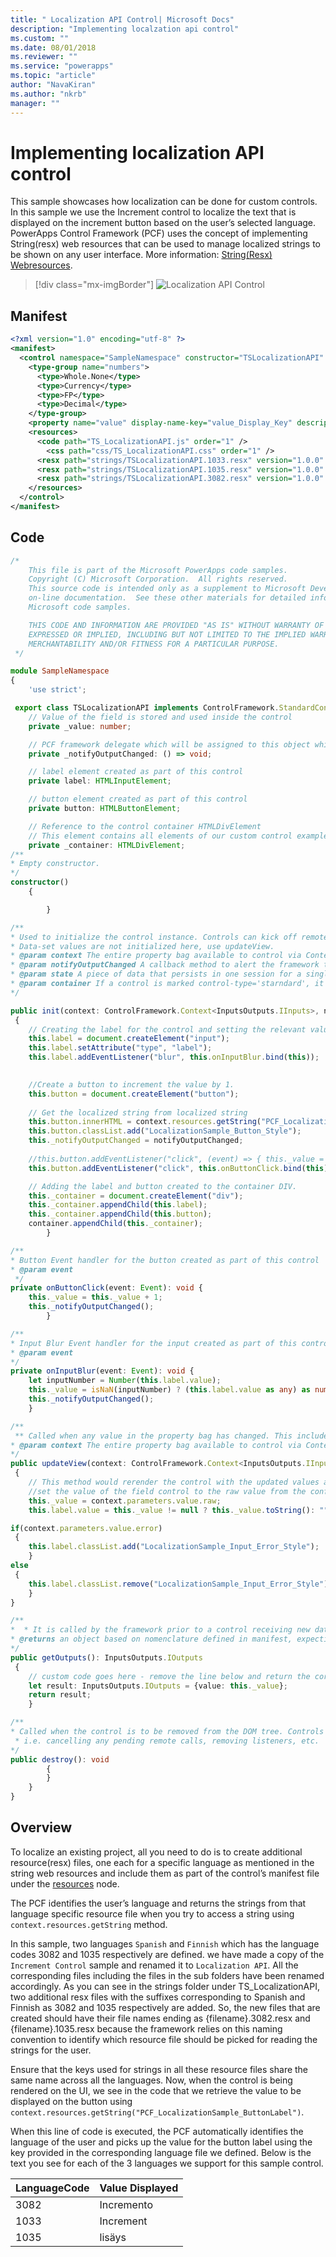 ```yaml
---
title: " Localization API Control| Microsoft Docs" 
description: "Implementing localzation api control" 
ms.custom: ""
ms.date: 08/01/2018
ms.reviewer: ""
ms.service: "powerapps"
ms.topic: "article"
author: "NavaKiran" 
ms.author: "nkrb" 
manager: "" 
---
```

# Implementing localization API control

This sample showcases how localization can be done for custom controls. In this sample we use the Increment control to localize the text that is displayed on the increment button based on the user’s selected language. 
PowerApps Control Framework (PCF) uses the concept of implementing String(resx) web resources that can be used to manage localized strings to be shown on any user interface. More information: [String(Resx) Webresources](https://docs.microsoft.com/en-us/dynamics365/customer-engagement/developer/resx-web-resources). 

> [!div class="mx-imgBorder"]
> ![Localization API Control](../media/localization_api_control.png "Localization API Control")

## Manifest 

```xml
<?xml version="1.0" encoding="utf-8" ?>
<manifest>
  <control namespace="SampleNamespace" constructor="TSLocalizationAPI" version="1.0.0" display-name-key="TS_LocalizationAPI_Display_Key" description-key="TS_LocalizationAPI_Desc_Key">
    <type-group name="numbers">
      <type>Whole.None</type>
      <type>Currency</type>
      <type>FP</type>
      <type>Decimal</type>
    </type-group>
    <property name="value" display-name-key="value_Display_Key" description-key="value_Desc_Key" of-type-group="numbers" usage="bound" required="true" hidden="true" />
    <resources>
      <code path="TS_LocalizationAPI.js" order="1" />
	    <css path="css/TS_LocalizationAPI.css" order="1" />
      <resx path="strings/TSLocalizationAPI.1033.resx" version="1.0.0" />
      <resx path="strings/TSLocalizationAPI.1035.resx" version="1.0.0" />
      <resx path="strings/TSLocalizationAPI.3082.resx" version="1.0.0" />
    </resources>
  </control>
</manifest>
```

## Code

```TypeScript
/*
	This file is part of the Microsoft PowerApps code samples. 
	Copyright (C) Microsoft Corporation.  All rights reserved. 
	This source code is intended only as a supplement to Microsoft Development Tools and/or  
	on-line documentation.  See these other materials for detailed information regarding  
	Microsoft code samples. 

	THIS CODE AND INFORMATION ARE PROVIDED "AS IS" WITHOUT WARRANTY OF ANY KIND, EITHER  
	EXPRESSED OR IMPLIED, INCLUDING BUT NOT LIMITED TO THE IMPLIED WARRANTIES OF  
	MERCHANTABILITY AND/OR FITNESS FOR A PARTICULAR PURPOSE. 
 */

module SampleNamespace
{
	'use strict';

 export class TSLocalizationAPI implements ControlFramework.StandardControl<InputsOutputs.IInputs, InputsOutputs.IOutputs> {
	// Value of the field is stored and used inside the control 
	private _value: number;

	// PCF framework delegate which will be assigned to this object which would be called whenever any update happens. 
	private _notifyOutputChanged: () => void;

	// label element created as part of this control
	private label: HTMLInputElement;

	// button element created as part of this control
	private button: HTMLButtonElement;

	// Reference to the control container HTMLDivElement
	// This element contains all elements of our custom control example
	private _container: HTMLDivElement;
/**
* Empty constructor.
*/
constructor()
	{

		}

/**
* Used to initialize the control instance. Controls can kick off remote server calls and other initialization actions here.
* Data-set values are not initialized here, use updateView.
* @param context The entire property bag available to control via Context Object; It contains values as set up by the customizer mapped to property names defined in the manifest, as well as utility functions.
* @param notifyOutputChanged A callback method to alert the framework that the control has new outputs ready to be retrieved asynchronously.
* @param state A piece of data that persists in one session for a single user. Can be set at any point in a controls life cycle by calling 'setControlState' in the Mode interface.
* @param container If a control is marked control-type='starndard', it will receive an empty div element within which it can render its content.
*/

public init(context: ControlFramework.Context<InputsOutputs.IInputs>, notifyOutputChanged: () => void, state: ControlFramework.Dictionary, container:HTMLDivElement)
 {
	// Creating the label for the control and setting the relevant values.
	this.label = document.createElement("input");
	this.label.setAttribute("type", "label");
	this.label.addEventListener("blur", this.onInputBlur.bind(this));
			

	//Create a button to increment the value by 1.
	this.button = document.createElement("button");
			
	// Get the localized string from localized string 
	this.button.innerHTML = context.resources.getString("PCF_LocalizationSample_ButtonLabel");
    this.button.classList.add("LocalizationSample_Button_Style");
	this._notifyOutputChanged = notifyOutputChanged;
	
	//this.button.addEventListener("click", (event) => { this._value = this._value + 1; this._notifyOutputChanged();});
	this.button.addEventListener("click", this.onButtonClick.bind(this));

	// Adding the label and button created to the container DIV.
	this._container = document.createElement("div");
	this._container.appendChild(this.label);
	this._container.appendChild(this.button);
	container.appendChild(this._container);
		}

/**
* Button Event handler for the button created as part of this control
* @param event
 */
private onButtonClick(event: Event): void {
	this._value = this._value + 1;
	this._notifyOutputChanged();
		}

/**
* Input Blur Event handler for the input created as part of this control
* @param event
*/
private onInputBlur(event: Event): void {
	let inputNumber = Number(this.label.value);
	this._value = isNaN(inputNumber) ? (this.label.value as any) as number: inputNumber;
	this._notifyOutputChanged();
	}

/**
 ** Called when any value in the property bag has changed. This includes field values, data-sets, global values such as container height and width, offline status, control metadata values such as label, visible, etc.
* @param context The entire property bag available to control via Context Object; It contains values as set up by the customizer mapped to names defined in the manifest, as well as utility functions
*/
public updateView(context: ControlFramework.Context<InputsOutputs.IInputs>): void
 {
	// This method would rerender the control with the updated values after we call NotifyOutputChanged
	//set the value of the field control to the raw value from the configured field
	this._value = context.parameters.value.raw;
	this.label.value = this._value != null ? this._value.toString(): "";

if(context.parameters.value.error)
 {
	this.label.classList.add("LocalizationSample_Input_Error_Style");
	}
else
 {
	this.label.classList.remove("LocalizationSample_Input_Error_Style");
	}
}

/** 
*  * It is called by the framework prior to a control receiving new data. 
* @returns an object based on nomenclature defined in manifest, expecting object[s] for property marked as “bound” or “output”
*/
public getOutputs(): InputsOutputs.IOutputs
 {
	// custom code goes here - remove the line below and return the correct output
	let result: InputsOutputs.IOutputs = {value: this._value};
	return result;
	}

/** 
* Called when the control is to be removed from the DOM tree. Controls should use this call for cleanup.
 * i.e. cancelling any pending remote calls, removing listeners, etc.
*/
public destroy(): void
		{
		}
	}
}
```

## Overview

To localize an existing project, all you need to do is to create additional resource(resx) files, one each for a specific language as mentioned in the string web resources and include them as part of the control’s manifest file under the [resources](../reference/resources.md) node.  

The PCF identifies the user’s language and returns the strings from that language specific resource file when you try to access a string using `context.resources.getString` method. 

In this sample, two languages `Spanish` and `Finnish` which has the language codes 3082 and 1035 respectively are defined. 
we have made a copy of the `Increment Control` sample and renamed it to `Localization API`. All the corresponding files including the files in the sub folders have been renamed accordingly. 
As you can see in the strings folder under TS_LocalizationAPI, two additional resx files with the suffixes corresponding to Spanish and Finnish as 3082 and 1035 respectively are added. So, the new files that are created should have their file names ending as {filename}.3082.resx and {filename}.1035.resx because the framework relies on this naming convention to identify which resource file should be picked for reading the strings for the user. 

Ensure that the keys used for strings in all these resource files share the same name across all the languages. 
Now, when the control is being rendered on the UI, we see in the code that we retrieve the value to be displayed on the button using `context.resources.getString("PCF_LocalizationSample_ButtonLabel")`. 

When this line of code is executed, the PCF automatically identifies the language of the user and picks up the value for the button label using the key provided in the corresponding language file we defined. Below is the text you see for each of the 3 languages we support for this sample control. 
  
|LanguageCode |Value Displayed |
|---|---|
|3082 |Incremento |
|1033 |Increment |
|1035 |lisäys | 
